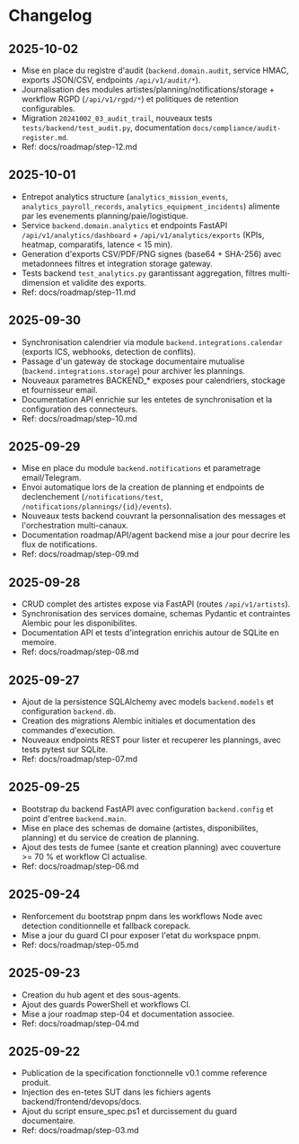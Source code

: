 # Changelog

## 2025-10-02
- Mise en place du registre d'audit (`backend.domain.audit`, service HMAC, exports JSON/CSV, endpoints `/api/v1/audit/*`).
- Journalisation des modules artistes/planning/notifications/storage + workflow RGPD (`/api/v1/rgpd/*`) et politiques de retention configurables.
- Migration `20241002_03_audit_trail`, nouveaux tests `tests/backend/test_audit.py`, documentation `docs/compliance/audit-register.md`.
- Ref: docs/roadmap/step-12.md

## 2025-10-01
- Entrepot analytics structure (`analytics_mission_events`, `analytics_payroll_records`, `analytics_equipment_incidents`) alimente par les evenements planning/paie/logistique.
- Service `backend.domain.analytics` et endpoints FastAPI `/api/v1/analytics/dashboard` + `/api/v1/analytics/exports` (KPIs, heatmap, comparatifs, latence < 15 min).
- Generation d'exports CSV/PDF/PNG signes (base64 + SHA-256) avec metadonnees filtres et integration storage gateway.
- Tests backend `test_analytics.py` garantissant aggregation, filtres multi-dimension et validite des exports.
- Ref: docs/roadmap/step-11.md

## 2025-09-30
- Synchronisation calendrier via module `backend.integrations.calendar` (exports ICS, webhooks, detection de conflits).
- Passage d'un gateway de stockage documentaire mutualise (`backend.integrations.storage`) pour archiver les plannings.
- Nouveaux parametres BACKEND_* exposes pour calendriers, stockage et fournisseur email.
- Documentation API enrichie sur les entetes de synchronisation et la configuration des connecteurs.
- Ref: docs/roadmap/step-10.md

## 2025-09-29
- Mise en place du module `backend.notifications` et parametrage email/Telegram.
- Envoi automatique lors de la creation de planning et endpoints de declenchement (`/notifications/test`, `/notifications/plannings/{id}/events`).
- Nouveaux tests backend couvrant la personnalisation des messages et l'orchestration multi-canaux.
- Documentation roadmap/API/agent backend mise a jour pour decrire les flux de notifications.
- Ref: docs/roadmap/step-09.md

## 2025-09-28
- CRUD complet des artistes expose via FastAPI (routes `/api/v1/artists`).
- Synchronisation des services domaine, schemas Pydantic et contraintes Alembic pour les disponibilites.
- Documentation API et tests d'integration enrichis autour de SQLite en memoire.
- Ref: docs/roadmap/step-08.md

## 2025-09-27
- Ajout de la persistence SQLAlchemy avec models `backend.models` et configuration `backend.db`.
- Creation des migrations Alembic initiales et documentation des commandes d'execution.
- Nouveaux endpoints REST pour lister et recuperer les plannings, avec tests pytest sur SQLite.
- Ref: docs/roadmap/step-07.md

## 2025-09-25
- Bootstrap du backend FastAPI avec configuration `backend.config` et point d'entree `backend.main`.
- Mise en place des schemas de domaine (artistes, disponibilites, planning) et du service de creation de planning.
- Ajout des tests de fumee (sante et creation planning) avec couverture >= 70 % et workflow CI actualise.
- Ref: docs/roadmap/step-06.md

## 2025-09-24
- Renforcement du bootstrap pnpm dans les workflows Node avec detection conditionnelle et fallback corepack.
- Mise a jour du guard CI pour exposer l'etat du workspace pnpm.
- Ref: docs/roadmap/step-05.md

## 2025-09-23
- Creation du hub agent et des sous-agents.
- Ajout des guards PowerShell et workflows CI.
- Mise a jour roadmap step-04 et documentation associee.
- Ref: docs/roadmap/step-04.md

## 2025-09-22
- Publication de la specification fonctionnelle v0.1 comme reference produit.
- Injection des en-tetes SUT dans les fichiers agents backend/frontend/devops/docs.
- Ajout du script ensure_spec.ps1 et durcissement du guard documentaire.
- Ref: docs/roadmap/step-03.md
